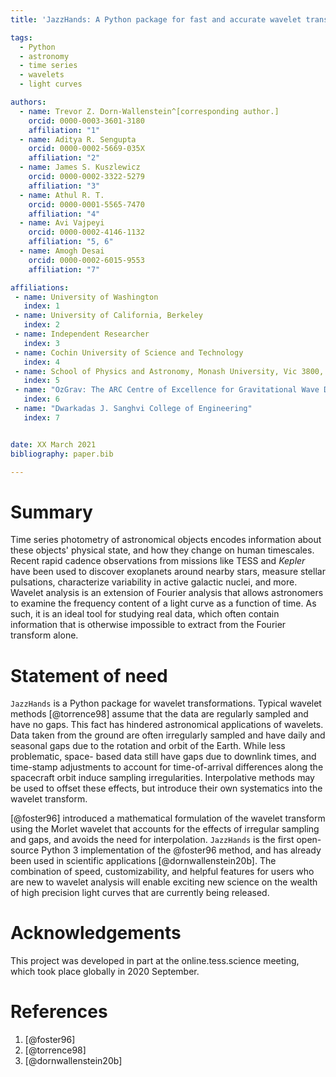 ```yaml
---
title: 'JazzHands: A Python package for fast and accurate wavelet transformations on unevenly sampled data'

tags:
  - Python
  - astronomy
  - time series
  - wavelets
  - light curves

authors:
  - name: Trevor Z. Dorn-Wallenstein^[corresponding author.]
    orcid: 0000-0003-3601-3180
    affiliation: "1"
  - name: Aditya R. Sengupta
    orcid: 0000-0002-5669-035X
    affiliation: "2"
  - name: James S. Kuszlewicz
    orcid: 0000-0002-3322-5279
    affiliation: "3"
  - name: Athul R. T.
    orcid: 0000-0001-5565-7470
    affiliation: "4"
  - name: Avi Vajpeyi
    orcid: 0000-0002-4146-1132
    affiliation: "5, 6"
  - name: Amogh Desai
    orcid: 0000-0002-6015-9553
    affiliation: "7"

affiliations:
 - name: University of Washington
   index: 1
 - name: University of California, Berkeley
   index: 2
 - name: Independent Researcher
   index: 3
 - name: Cochin University of Science and Technology
   index: 4
 - name: School of Physics and Astronomy, Monash University, Vic 3800, Australia
   index: 5
 - name: "OzGrav: The ARC Centre of Excellence for Gravitational Wave Discovery, Clayton VIC 3800, Australia"
   index: 6
 - name: "Dwarkadas J. Sanghvi College of Engineering"
   index: 7


date: XX March 2021
bibliography: paper.bib

---
```


# Summary

Time series photometry of astronomical objects encodes information about
these objects' physical state, and how they change on human timescales. Recent rapid cadence observations from missions like TESS and *Kepler* have been used to discover exoplanets around nearby stars, measure stellar pulsations, characterize variability in active galactic nuclei, and more. Wavelet analysis is an extension of Fourier analysis that allows astronomers to examine the frequency content of a light curve as a function of time. As such, it is an
ideal tool for studying real data, which often contain information that is
otherwise impossible to extract from the Fourier transform alone.

# Statement of need

`JazzHands` is a Python package for wavelet transformations. Typical wavelet
methods [@torrence98] assume that the data are regularly sampled and have
no gaps. This fact has hindered astronomical applications of wavelets. Data
taken from the ground are often irregularly sampled and have daily and seasonal
gaps due to the rotation and orbit of the Earth. While less problematic, space-
based data still have gaps due to downlink times, and time-stamp adjustments to
account for time-of-arrival differences along the spacecraft orbit induce
sampling irregularities. Interpolative methods may be used to offset these
effects, but introduce their own systematics into the wavelet transform.

[@foster96] introduced a mathematical formulation of the wavelet transform
using the Morlet wavelet that accounts for the effects of irregular sampling
and gaps, and avoids the need for interpolation.
`JazzHands` is the first open-source Python 3 implementation of the @foster96 method,
and has already been used in scientific applications [@dornwallenstein20b]. The
combination of speed, customizability, and helpful features for users who are new to
wavelet analysis will enable exciting new science on the wealth of high precision light
curves that are currently being released.

# Acknowledgements

This project was developed in part at the online.tess.science meeting, which
took place globally in 2020 September.

# References

1. [@foster96]
2. [@torrence98]
3. [@dornwallenstein20b]
